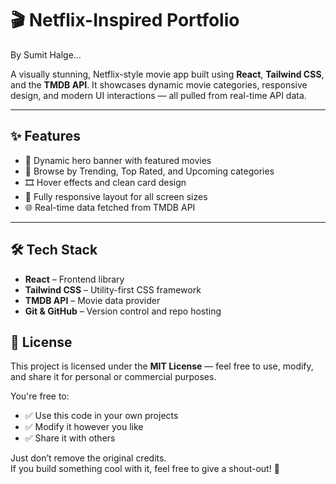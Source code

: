 # 🎬 Netflix-Inspired Portfolio

By Sumit Halge...

A visually stunning, Netflix-style movie app built using **React**, **Tailwind CSS**, and the **TMDB API**. It showcases dynamic movie categories, responsive design, and modern UI interactions — all pulled from real-time API data.

---

## ✨ Features

- 🎥 Dynamic hero banner with featured movies  
- 📂 Browse by Trending, Top Rated, and Upcoming categories  
- 🎞️ Hover effects and clean card design  
- 📱 Fully responsive layout for all screen sizes  
- 🌐 Real-time data fetched from TMDB API  

---

## 🛠 Tech Stack

- **React** – Frontend library  
- **Tailwind CSS** – Utility-first CSS framework  
- **TMDB API** – Movie data provider  
- **Git & GitHub** – Version control and repo hosting  


## 📝 License

This project is licensed under the **MIT License** — feel free to use, modify, and share it for personal or commercial purposes.

You're free to:
- ✅ Use this code in your own projects
- ✅ Modify it however you like
- ✅ Share it with others

Just don’t remove the original credits.  
If you build something cool with it, feel free to give a shout-out! 🙌





